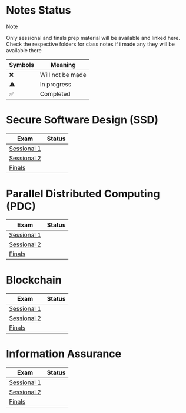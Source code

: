 # Notes Status

> [!NOTE]
> Only sessional and finals prep material will be available and linked here.
> Check the respective folders for class notes if i made any they will be available there

| Symbols            | Meaning          |
| ------------------ | ---------------- |
| :x:                | Will not be made |
| :warning:          | In progress      |
| :white_check_mark: | Completed        |

# Secure Software Design (SSD)

| Exam                                                                    | Status |
| ----------------------------------------------------------------------- | ------ |
| [Sessional 1](SSD/Sessional%201%20Prep/Sessional%201%20Prep%20Notes.md) |        |
| [Sessional 2](SSD/Sessional%202%20Prep/Sessional%202%20Prep%20Notes.md) |        |
| [Finals](SSD/Finals%20Prep/Finals%20Prep%20Notes.md)                    |        |

# Parallel Distributed Computing (PDC)

| Exam                                                                    | Status |
| ----------------------------------------------------------------------- | ------ |
| [Sessional 1](PDC/Sessional%201%20Prep/Sessional%201%20Prep%20Notes.md) |        |
| [Sessional 2](PDC/Sessional%202%20Prep/Sessional%202%20Prep%20Notes.md) |        |
| [Finals](PDC/Finals%20Prep/Finals%20Prep%20Notes.md)                    |        |

# Blockchain

| Exam                                                                           | Status |
| ------------------------------------------------------------------------------ | ------ |
| [Sessional 1](Blockchain/Sessional%201%20Prep/Sessional%201%20Prep%20Notes.md) |        |
| [Sessional 2](Blockchain/Sessional%202%20Prep/Sessional%202%20Prep%20Notes.md) |        |
| [Finals](Blockchain/Finals%20Prep/Finals%20Prep%20Notes.md)                    |        |

# Information Assurance

| Exam                                                                   | Status |
| ---------------------------------------------------------------------- | ------ |
| [Sessional 1](IA/Sessional%201%20Prep/Sessional%201%20Prep%20Notes.md) |        |
| [Sessional 2](IA/Sessional%202%20Prep/Sessional%202%20Prep%20Notes.md) |        |
| [Finals ](IA/Finals%20Prep/Finals%20Prep%20Notes.md)                   |        |